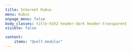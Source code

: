 ```yaml
---
title: Internet Kubus
menu: Kubus
onpage_menu: false
body_classes: title-h1h2 header-dark header-transparent
visible: false

content:
    items: "@self.modular"
---
```



